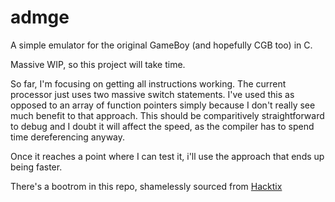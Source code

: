 # admge
A simple emulator for the original GameBoy (and hopefully CGB too) in C.

Massive WIP, so this project will take time.

So far, I'm focusing on getting all instructions working.
The current processor just uses two massive switch statements.
I've used this as opposed to an array of function pointers simply because I don't really see much benefit to that approach. This should be comparitively straightforward to debug and I doubt it will affect the speed, as the compiler has to spend time dereferencing anyway.  

Once it reaches a point where I can test it, i'll use the approach that ends up being faster.


There's a bootrom in this repo, shamelessly sourced from [Hacktix](https://github.com/Hacktix/Bootix) 